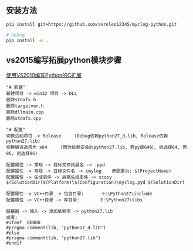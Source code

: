 ## 安装方法
```bash
pip install git+https://github.com/zeroleo12345/myclog-python.git

# Debug
pip install -e .
```

## vs2015编写拓展python模块步骤
[使用VS2010编写Python的C扩展](http://blog.csdn.net/catalyst_zx/article/details/47333909  )
```
"# 新建"
新建项目 -> win32 项目 -> DLL
删除stdafx.h
删除targetver.h
删除dllmain.cpp
删除stdafx.cpp
 
"# 配置"
切换活动项目 -> Release     (Debug依赖python27_d.lib, Release依赖python27.lib)
切换编译选项为 x64     (因为依赖安装的python27.lib, 若py是64位, 则选择64, 若86, 则选择86)
 
配置属性 -> 常规 -> 目标文件拓展名 -> .pyd
配置属性 -> 常规 -> 目标文件名 -> cmylog    原配置为: $(ProjectName)
配置属性 -> 生成事件 -> 后期生成事件 -> xcopy $(SolutionDir)$(Platform)\$(Configuration)\myclog.pyd $(SolutionDir)

配置属性 -> VC++目录 -> 包含目录:       E:\Python27\include
配置属性 -> VC++目录 -> 库目录:        E:\Python27\libs
 
链接器 -> 输入 -> 添加依赖项 -> python27.lib
或者:
#ifdef _DEBUG 
#pragma comment(lib, "python27_d.lib")
#else
#pragma comment(lib, "python27.lib")
#endif
```
